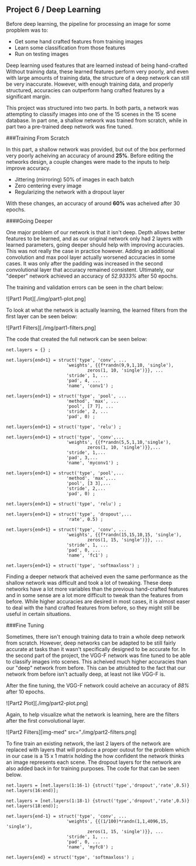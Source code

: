 Project 6 / Deep Learning
-------------------------

Before deep learning, the pipeline for processing an image for some propblem
was to:

+ Get some hand crafted features from training images
+ Learn some classification from those features
+ Run on testing images

Deep learning used features that are learned instead of being hand-crafted
Without training data, these learned features perform very poorly, and even
with large amounts of training data, the structure of a deep network can
still be very inaccurate. However, with enough training data, and properly
structured, accuracies can outperform hang crafted features by a significant
margin.

This project was structured into two parts. In both parts, a network was 
attempting to classify images into one of the 15 scenes in the 15 scene
database. In part one, a shallow network was trained from scratch, while
in part two a pre-trained deep network was fine tuned.

###Training From Scratch

In this part, a shallow network was provided, but out of the box performed
very poorly acheiving an accuracy of around <b>25%</b>. Before editing the
networks design, a couple changes were made to the inputs to help improve
accuracy.

+ Jittering (mirroring) 50% of images in each batch
+ Zero centering every image
+ Regularizing the network with a dropout layer

With these changes, an accuracy of around <b>60%</b> was acheived after
30 epochs.

####Going Deeper

One major problem of our network is that it isn't deep. Depth
allows better features to be learned, and as our original network
only had 2 layers with learned parameters, going deeper should
help with improving accuracies. This was not really the case in
practice however. Adding an additional convolution and max pool
layer actually worsened accuracies in some cases. It was only after
the padding was increased in the second convolutional layer that accuracy
remained consistent. Ultimately, our "deeper" network achieved an
accuracy of *52.9333%* after 50 epochs.

The training and validation errors can be seen in the chart below:

![Part1 Plot][./img/part1-plot.png]

To look at what the network is actually learning, the learned filters
from the first layer can be seen below:

![Part1 Filters][./img/part1-filters.png]

The code that created the full network can be seen below:

    net.layers = {} ;

    net.layers{end+1} = struct('type', 'conv', ...
                           'weights', {{f*randn(9,9,1,10, 'single'),
                                   zeros(1, 10, 'single')}}, ...
                           'stride', 1, ...
                           'pad', 4, ...
                           'name', 'conv1') ;
                       
    net.layers{end+1} = struct('type', 'pool', ...
                           'method', 'max', ...
                           'pool', [7 7], ...
                           'stride', 2, ...
                           'pad', 0) ;

    net.layers{end+1} = struct('type', 'relu') ;

    net.layers{end+1} = struct('type', 'conv',...
                           'weights', {{f*randn(5,5,1,10,'single'),
                                   zeros(1, 10, 'single')}},...
                           'stride', 1,...
                           'pad', 3,...
                           'name', 'myconv1') ;
                    
    net.layers{end+1} = struct('type', 'pool',...
                           'method', 'max',...
                           'pool', [3 3],...
                           'stride', 2,...
                           'pad', 0) ;

    net.layers{end+1} = struct('type', 'relu') ;

    net.layers{end+1} = struct('type', 'dropout',...
                           'rate', 0.5) ;

    net.layers{end+1} = struct('type', 'conv', ...
                           'weights', {{f*randn(15,15,10,15, 'single'),
                                   zeros(1, 15, 'single')}}, ...
                           'stride', 1, ...
                           'pad', 0, ...
                           'name', 'fc1') ;
                      
    net.layers{end+1} = struct('type', 'softmaxloss') ;

Finding a deeper network that acheived even the same performance
as the shallow network was difficult and took a lot of tweaking.
These deep networks have a lot more variables than the previous
hand-crafted features and in some sense are a lot more difficult
to tweak than the features from before. While higher accuracies
are desired in most cases, it is almost easer to deal with the
hand crafted features from before, so they might still be useful
in certain situations.

###Fine Tuning

Sometimes, there isn't enough training data to train a whole
deep network from scratch. However, deep networks can be adapted
to be still fairly accurate at tasks than it wasn't specifically
designed to be accurate for. In the second part of the project, the
VGG-F network was fine tuned to be able to classify images into
scenes. This acheived much higher accuracies than our "deep" network
from before. This can be attriubted to the fact that our network
from before isn't actually deep, at least not like VGG-F is.

After the fine tuning, the VGG-F network could acheive an accuracy
of *88%* after 10 epochs.

![Part2 Plot][./img/part2-plot.png]

Again, to help visualize what the network is learning, here are the
filters after the first convolutional layer.

![Part2 Filters][img-med" src="./img/part2-filters.png]

To fine train an existing network, the last 2 layers of the network
are replaced with layers that will produce a proper outout for the
problem which in our case is a 15 x 1 matrix holding the how confident
the network thinks an image represents each scene. The dropout layers
for the network are also added back in for training purposes. The code for that
can be seen below.

    net.layers = [net.layers(1:16-1) {struct('type','dropout','rate',0.5)} net.layers(16:end)];

    net.layers = [net.layers(1:18-1) {struct('type','dropout','rate',0.5)} net.layers(18:end)];

    net.layers{end-1} = struct('type', 'conv', ...
                           'weights', {{(1/100)*randn(1,1,4096,15, 'single'),
                                   zeros(1, 15, 'single')}}, ...
                           'stride', 1, ...
                           'pad', 0, ...
                           'name', 'myfc8') ;
                      
    net.layers{end} = struct('type', 'softmaxloss') ;
